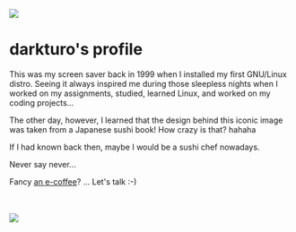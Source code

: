 ![](https://upload.wikimedia.org/wikipedia/commons/2/20/Matrix_Digital_rain_banner.gif)

# darkturo's profile

This was my screen saver back in 1999 when I installed my first GNU/Linux distro. Seeing it always inspired me during those sleepless nights when I worked on my assignments, studied, learned Linux, and worked on my coding projects...

The other day, however, I learned that the design behind this iconic image was taken from a Japanese sushi book! How crazy is that? hahaha

If I had known back then, maybe I would be a sushi chef nowadays. 

Never say never... 

Fancy [an e-coffee](https://calendar.app.google/486u6B9JbXYiBksu5)? ... Let's talk :-)

<div>
<img src="https://img.shields.io/badge/c++-%2300599C.svg?style=for-the-badge&logo=c%2B%2B&logoColor=white" height="17"/>
<img src="https://img.shields.io/badge/go-%2300ADD8.svg?style=for-the-badge&logo=go&logoColor=white" height="17"/>
<img src="https://img.shields.io/badge/rust-%23000000.svg?style=for-the-badge&logo=rust&logoColor=white" height="17"/>
<img src="https://img.shields.io/badge/Python-3776AB?style=for-the-badge&logo=python&logoColor=white" height="17"/>
<img src="https://img.shields.io/badge/Debian-D70A53?style=for-the-badge&logo=debian&logoColor=white" height="17"/>
</div>

<!--
<img src="https://github-readme-stats.vercel.app/api/top-langs/?username=darkturo&layout=compact&langs_count=5&theme=codeSTACKr&custom_title=Hmmmm&title_color=e73737&icon_color=e73737&border_color=0e1118&bg_color=0e1118&disable_animations=true" width="30%" alt="darkturo-stats" title="darkturo's langs">
-->
<!--
![Profile Views](https://komarev.com/ghpvc/?username=darkturo&color=brightgreen&style=flat)
-->
![](https://hit.yhype.me/github/profile?account_id=802710)
